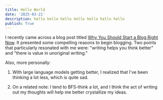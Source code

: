 ```yaml
---
title: Hello World
date: '2025-03-21'
description: hello hello hello hello hello hello hello
publish: True
---
```


I recently came across a blog post titled [Why You Should Start a Blog Right Now](https://guzey.com/personal/why-have-a-blog/). It presented some compelling reasons to begin blogging. Two points that particularly resonated with me were: "writing helps you think better" and "there is value in unoriginal writing."

Also, more personally:

1. With large language models getting better, I realized that I've been thinking a lot less, which is quite sad. 

2. On a related note: I tend to BFS-think a lot, and I think the act of writing out my thoughts will help me better crystallize my ideas. 
